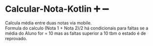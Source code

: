 # Calcular-Nota-Kotlin :heavy_plus_sign: :heavy_minus_sign:
Calcula média entre duas notas via mobile. <br>
Formula do calculo (Nota 1 + Nota 2)/2 há condicionais para faltas se a  <br>
média do Aluno for = 10 mas as faltas superior a 10 tbm o estado é de reprovado.
